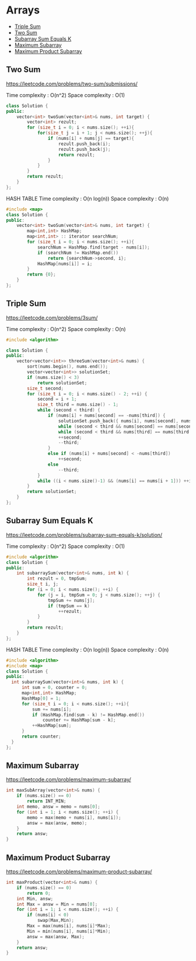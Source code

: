 # Arrays
+ [Triple Sum](#triple-sum)
+ [Two Sum](#two-sum)
+ [Subarray Sum Equals K](#subarray-sum-equals-k)
+ [Maximum Subarray](#maximum-subarray)
+ [Maximum Product Subarray](#maximum-product-subarray)

## Two Sum
https://leetcode.com/problems/two-sum/submissions/

Time complexity : O(n^2) 
Space complexity : O(1)
```C++
class Solution {
public:
    vector<int> twoSum(vector<int>& nums, int target) {
        vector<int> rezult;
        for (size_t i = 0; i < nums.size(); ++i){
            for(size_t j = i + 1; j < nums.size(); ++j){
                if (nums[i] + nums[j] == target){
                    rezult.push_back(i);
                    rezult.push_back(j);
                    return rezult;
                }
            }
        }
        return rezult;
    }
};
```

HASH TABLE
Time complexity : O(n log(n))
Space complexity : O(n)
```C++
#include <map>
class Solution {
public:
    vector<int> twoSum(vector<int>& nums, int target) {
        map<int,int> HashMap;
        map<int,int> :: iterator searchNum;
        for (size_t i = 0; i < nums.size(); ++i){
            searchNum = HashMap.find(target - nums[i]);
            if (searchNum != HashMap.end())
                return {searchNum->second, i};
            HashMap[nums[i]] = i; 
        }
        return {0};
    }
};
```

## Triple Sum
https://leetcode.com/problems/3sum/

Time complexity : O(n^2)
Space complexity : O(n)
```C++
#include <algorithm>

class Solution {
public:
    vector<vector<int>> threeSum(vector<int>& nums) {
        sort(nums.begin(), nums.end());
        vector<vector<int>> solutionSet;
        if (nums.size() < 3)
            return solutionSet;
        size_t second;
        for (size_t i = 0; i < nums.size() - 2; ++i) {
            second = i + 1;
            size_t third = nums.size() - 1;
            while (second < third) {
                if (nums[i] + nums[second] == -nums[third]) {
                    solutionSet.push_back({ nums[i], nums[second], nums[third] });
                    while (second < third && nums[second] == nums[second + 1]) second++;
                    while (second < third && nums[third] == nums[third - 1]) third--;
                    ++second;
                    --third;
                }
                else if (nums[i] + nums[second] < -nums[third])
                    ++second;
                else
                    --third;
            }
            while ((i < nums.size()-1) && (nums[i] == nums[i + 1])) ++i;
        }
        return solutionSet;
    }
};
```
## Subarray Sum Equals K
https://leetcode.com/problems/subarray-sum-equals-k/solution/

Time complexity : O(n^2)
Space complexity : O(1)
```C++
#include <algorithm>
class Solution {
public:
    int subarraySum(vector<int>& nums, int k) {
        int rezult = 0, tmpSum;
        size_t i, j;
        for (i = 0; i < nums.size(); ++i) {
            for (j = i, tmpSum = 0; j < nums.size(); ++j) {
                tmpSum += nums[j];
                if (tmpSum == k)
                    ++rezult;
            }
        }
        return rezult;
    }
};
```

HASH TABLE
Time complexity : O(n log(n))
Space complexity : O(n)
```C++
#include <algorithm>
#include <map>
class Solution {
public:
  int subarraySum(vector<int>& nums, int k) {
      int sum = 0, counter = 0;
      map<int,int> HashMap;
      HashMap[0] = 1;
      for (size_t i = 0; i < nums.size(); ++i){
          sum += nums[i];
          if (HashMap.find(sum - k) != HashMap.end())
              counter += HashMap[sum - k];
          ++HashMap[sum];
      }
      return counter;
  }
};
```
## Maximum Subarray
https://leetcode.com/problems/maximum-subarray/

```C++
int maxSubArray(vector<int>& nums) {
    if (nums.size() == 0)
        return INT_MIN;
    int memo, answ = memo = nums[0];
    for (int i = 1; i < nums.size(); ++i) {
        memo = max(memo + nums[i], nums[i]);
        answ = max(answ, memo);
    }
    return answ;
}
```

## Maximum Product Subarray
https://leetcode.com/problems/maximum-product-subarray/

```C++
int maxProduct(vector<int>& nums) {
    if (nums.size() == 0)
        return 0;
    int Min, answ;
    int Max = answ = Min = nums[0];
    for (int i = 1; i < nums.size(); ++i) {
        if (nums[i] < 0)
            swap(Max,Min);
        Max = max(nums[i], nums[i]*Max);
        Min = min(nums[i], nums[i]*Min);
        answ = max(answ, Max);
    }
    return answ;
}
```
